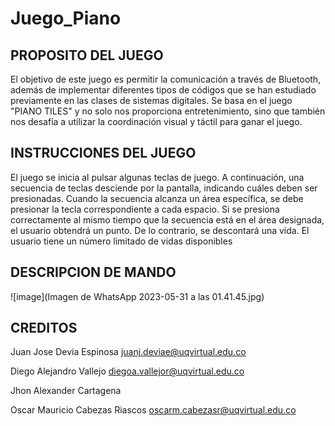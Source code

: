 # Juego_Piano
## PROPOSITO DEL JUEGO 
El objetivo de este juego es permitir la comunicación a través de Bluetooth, además de implementar diferentes tipos de códigos que se han estudiado previamente en las clases de sistemas digitales. Se basa en el juego "PIANO TILES" y no solo nos proporciona entretenimiento, sino que también nos desafía a utilizar la coordinación visual y táctil para ganar el juego.
## INSTRUCCIONES DEL JUEGO 
El juego se inicia al pulsar algunas teclas de juego. A continuación, una secuencia de teclas desciende por la pantalla, indicando cuáles deben ser presionadas. Cuando la secuencia alcanza un área específica, se debe presionar la tecla correspondiente a cada espacio. Si se presiona correctamente al mismo tiempo que la secuencia está en el área designada, el usuario obtendrá un punto. De lo contrario, se descontará una vida. El usuario tiene un número limitado de vidas disponibles
## DESCRIPCION DE MANDO

![image](Imagen de WhatsApp 2023-05-31 a las 01.41.45.jpg)

## CREDITOS
Juan Jose Devia Espinosa juanj.deviae@uqvirtual.edu.co

Diego Alejandro Vallejo  diegoa.vallejor@uqvirtual.edu.co
 
Jhon Alexander Cartagena 

Oscar Mauricio Cabezas Riascos oscarm.cabezasr@uqvirtual.edu.co
